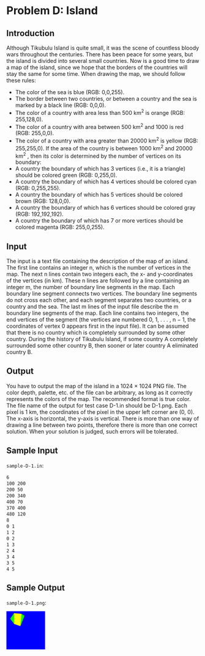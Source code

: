 # Problem D: Island
## Introduction
Although Tikubulu Island is quite small, it was the scene of countless bloody wars throughout the centuries.
There has been peace for some years, but the island is divided into several small countries. Now is a good
time to draw a map of the island, since we hope that the borders of the countries will stay the same for
some time. When drawing the map, we should follow these rules:
- The color of the sea is blue (RGB: 0,0,255).
- The border between two countries, or between a country and the sea is marked by a black line
(RGB: 0,0,0).
- The color of a country with area less than 500 km<sup>2</sup> is orange (RGB: 255,128,0).
- The color of a country with area between 500 km<sup>2</sup> and 1000 is red (RGB: 255,0,0).
- The color of a country with area greater than 20000 km<sup>2</sup> is yellow (RGB: 255,255,0).
If the area of the country is between 1000 km<sup>2</sup> and 20000 km<sup>2</sup> , then its color is determined by the number
of vertices on its boundary:
- A country the boundary of which has 3 vertices (i.e., it is a triangle) should be colored green
(RGB: 0,255,0).
- A country the boundary of which has 4 vertices should be colored cyan (RGB: 0,255,255).
- A country the boundary of which has 5 vertices should be colored brown (RGB: 128,0,0).
- A country the boundary of which has 6 vertices should be colored gray (RGB: 192,192,192).
- A country the boundary of which has 7 or more vertices should be colored magenta (RGB: 255,0,255).

## Input
The input is a text file containing the description of the map of an island. The first line contains an integer
n, which is the number of vertices in the map. The next n lines contain two integers each, the x- and
y-coordinates of the vertices (in km). These n lines are followed by a line containing an integer m, the
number of boundary line segments in the map. Each boundary line segment connects two vertices. The
boundary line segments do not cross each other, and each segment separates two countries, or a country
and the sea. The last m lines of the input file describe the m boundary line segments of the map. Each
line contains two integers, the end vertices of the segment (the vertices are numbered 0, 1, . . . , n − 1, the
coordinates of vertex 0 appears first in the input file).
It can be assumed that there is no country which is completely surrounded by some other country.
During the history of Tikubulu Island, if some country A completely surrounded some other country B,
then sooner or later country A eliminated country B.

## Output
You have to output the map of the island in a 1024 × 1024 PNG file. The color depth, palette, etc. of the
file can be arbitrary, as long as it correctly represents the colors of the map. The recommended format is
true color. The file name of the output for test case D-1.in should be D-1.png. Each pixel is 1 km, the
coordinates of the pixel in the upper left corner are (0, 0). The x-axis is horizontal, the y-axis is vertical.
There is more than one way of drawing a line between two points, therefore there is more than one
correct solution. When your solution is judged, such errors will be tolerated.

## Sample Input
`sample-D-1.in`:
```
6
100 200
200 50
200 340
400 70
370 400
480 120
8
0 1
1 2
0 2
1 3
2 4
3 4
3 5
4 5
```
## Sample Output
`sample-D-1.png`:

<img src="sample-D-1.refout.png?raw=true" width="20%" />
